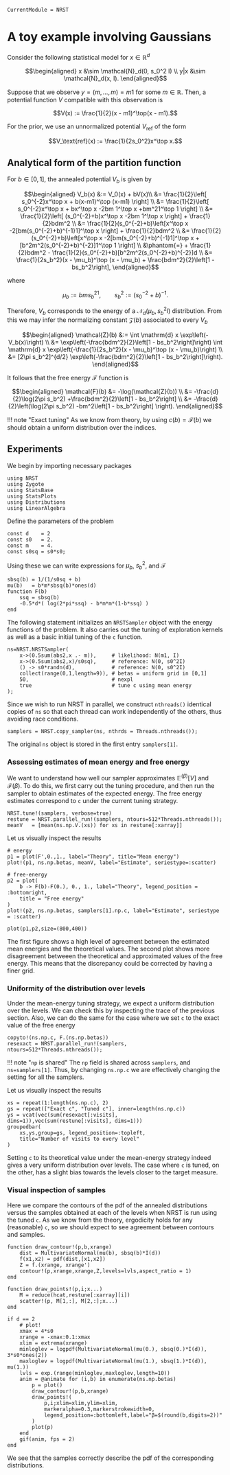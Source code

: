 ```@meta
CurrentModule = NRST
```

# A toy example involving Gaussians

Consider the following statistical model for $x\in\mathbb{R}^d$
```math
\begin{aligned}
x   &\sim \mathcal{N}_d(0, s_0^2 I) \\
y|x &\sim \mathcal{N}_d(x, I).
\end{aligned}
```
Suppose that we observe $y = (m,\dots,m) = m1$ for some $m \in \mathbb{R}$. Then, a potential function $V$ compatible with this observation is
```math
V(x) := \frac{1}{2}(x - m1)^\top(x - m1).
```
For the prior, we use an unnormalized potential $V_\text{ref}$ of the form
```math
V_\text{ref}(x) := \frac{1}{2s_0^2}x^\top x.
```

## Analytical form of the partition function

For $b\in[0,1]$, the annealed potential $V_b$ is given by
```math
\begin{aligned}
V_b(x) &:= V_0(x) + bV(x)\\
&= \frac{1}{2}\left[ s_0^{-2}x^\top x  + b(x-m1)^\top (x-m1) \right] \\
&= \frac{1}{2}\left[ s_0^{-2}x^\top x  + bx^\top x -2bm 1^\top x +bm^21^\top 1 \right] \\
&= \frac{1}{2}\left[ (s_0^{-2}+b)x^\top x  -2bm 1^\top x  \right] + \frac{1}{2}bdm^2 \\
&= \frac{1}{2}(s_0^{-2}+b)\left[x^\top x  -2[bm(s_0^{-2}+b)^{-1}1]^\top x  \right] + \frac{1}{2}bdm^2 \\
&= \frac{1}{2}(s_0^{-2}+b)\left[x^\top x  -2[bm(s_0^{-2}+b)^{-1}1]^\top x  + [b^2m^2(s_0^{-2}+b)^{-2}]1^\top 1 \right] \\
&\phantom{=} + \frac{1}{2}bdm^2 -  \frac{1}{2}(s_0^{-2}+b)[b^2m^2(s_0^{-2}+b)^{-2}]d \\
&= \frac{1}{2s_b^2}(x - \mu_b)^\top (x - \mu_b) + \frac{bdm^2}{2}\left[1 - bs_b^2\right],
\end{aligned}
```
where
```math
\mu_b := bms_b^21, \qquad s_b^2 := (s_0^{-2}+b)^{-1}.
```
Therefore, $V_b$ corresponds to the energy of a $\mathcal{N}_d(\mu_b, s_b^2I )$ distribution. From this we may infer the normalizing constant $\mathcal{Z}(b)$ associated to every $V_b$
```math
\begin{aligned}
\mathcal{Z}(b) &:= \int \mathrm{d} x \exp\left(-V_b(x)\right) \\
&= \exp\left(-\frac{bdm^2}{2}\left[1 - bs_b^2\right]\right) \int \mathrm{d} x \exp\left(-\frac{1}{2s_b^2}(x - \mu_b)^\top (x - \mu_b)\right) \\
&= [2\pi s_b^2]^{d/2} \exp\left(-\frac{bdm^2}{2}\left[1 - bs_b^2\right]\right).
\end{aligned}
```
It follows that the free energy $\mathcal{F}$ function is
```math
\begin{aligned}
\mathcal{F}(b) &= -\log(\mathcal{Z}(b)) \\
&= -\frac{d}{2}\log(2\pi s_b^2) +\frac{bdm^2}{2}\left[1 - bs_b^2\right] \\
&= -\frac{d}{2}\left(\log(2\pi s_b^2) -bm^2\left[1 - bs_b^2\right] \right).
\end{aligned}
```

!!! note "Exact tuning"
    As we know from theory, by using $c(b) = \mathcal{F}(b)$ we should obtain a uniform distribution over the indices.


## Experiments

We begin by importing necessary packages
```@example tg
using NRST
using Zygote
using StatsBase
using StatsPlots
using Distributions
using LinearAlgebra
```
Define the parameters of the problem
```@example tg; continued = true
const d    = 2
const s0   = 2.
const m    = 4.
const s0sq = s0*s0;
```
Using these we can write expressions for $\mu_b$, $s_b^2$, and $\mathcal{F}$
```@example tg; continued = true
sbsq(b) = 1/(1/s0sq + b)
mu(b)   = b*m*sbsq(b)*ones(d)
function F(b)
    ssq = sbsq(b)
    -0.5*d*( log(2*pi*ssq) - b*m*m*(1-b*ssq) )
end
```
The following statement initializes an `NRSTSampler` object with the energy functions of the problem. It also carries out the tuning of exploration kernels as well as a basic initial tuning of the `c` function.
```@example tg; continued = true
ns=NRST.NRSTSampler(
    x->(0.5sum(abs2,x .- m)),     # likelihood: N(m1, I)
    x->(0.5sum(abs2,x)/s0sq),     # reference: N(0, s0^2I)
    () -> s0*randn(d),            # reference: N(0, s0^2I)
    collect(range(0,1,length=9)), # betas = uniform grid in [0,1]
    50,                           # nexpl
    true                          # tune c using mean energy
);
```
Since we wish to run NRST in parallel, we construct `nthreads()` identical copies of `ns` so that each thread can work independently of the others, thus avoiding race conditions.
```@example tg; continued = true
samplers = NRST.copy_sampler(ns, nthrds = Threads.nthreads());
```
The original `ns` object is stored in the first entry `samplers[1]`.


### Assessing estimates of mean energy and free energy 

We want to understand how well our sampler approximates $\mathbb{E}^{(\beta)}[V]$ and $\mathcal{F}(\beta)$. To do this, we first carry out the tuning procedure, and then run the sampler to obtain estimates of the expected energy. The free energy estimates correspond to `c` under the current tuning strategy.
```@example tg; continued = true
NRST.tune!(samplers, verbose=true)
restune = NRST.parallel_run!(samplers, ntours=512*Threads.nthreads());
meanV   = [mean(ns.np.V.(xs)) for xs in restune[:xarray]]
```
Let us visually inspect the results
```@example tg; continued = false
# energy
p1 = plot(F',0.,1., label="Theory", title="Mean energy")
plot!(p1, ns.np.betas, meanV, label="Estimate", seriestype=:scatter)

# free-energy
p2 = plot(
    b -> F(b)-F(0.), 0., 1., label="Theory", legend_position = :bottomright,
    title = "Free energy"
)
plot!(p2, ns.np.betas, samplers[1].np.c, label="Estimate", seriestype = :scatter)

plot(p1,p2,size=(800,400))
```
The first figure shows a high level of agreement between the estimated mean energies and the theoretical values. The second plot shows more disagreement betweeen the theoretical and approximated values of the free energy. This means that the discrepancy could be corrected by having a finer grid.


### Uniformity of the distribution over levels

Under the mean-energy tuning strategy, we expect a uniform distribution over the levels. We can check this by inspecting the trace of the previous section. Also, we can do the same for the case where we set `c` to the exact value of the free energy
```@example tg; continued = true
copyto!(ns.np.c, F.(ns.np.betas))
resexact = NRST.parallel_run!(samplers, ntours=512*Threads.nthreads());
```

!!! note "`np` is shared"
    The `np` field is shared across `samplers`, and `ns=samplers[1]`. Thus, by changing `ns.np.c` we are effectively changing the setting for all the samplers.

Let us visually inspect the results
```@example tg; continued = false
xs = repeat(1:length(ns.np.c), 2)
gs = repeat(["Exact c", "Tuned c"], inner=length(ns.np.c))
ys = vcat(vec(sum(resexact[:visits], dims=1)),vec(sum(restune[:visits], dims=1)))
groupedbar(
    xs,ys,group=gs, legend_position=:topleft,
    title="Number of visits to every level"
)
```
Setting `c` to its theoretical value under the mean-energy strategy indeed gives a very uniform distribution over levels. The case where `c` is tuned, on the other, has a slight bias towards the levels closer to the target measure.


### Visual inspection of samples

Here we compare the contours of the pdf of the annealed distributions versus the samples obtained at each of the levels when NRST is run using the tuned `c`. As we know from the theory, ergodicity holds for any (reasonable) `c`, so we should expect to see agreement between contours and samples.

```@example tg
function draw_contour!(p,b,xrange)
    dist = MultivariateNormal(mu(b), sbsq(b)*I(d))
    f(x1,x2) = pdf(dist,[x1,x2])
    Z = f.(xrange, xrange')
    contour!(p,xrange,xrange,Z,levels=lvls,aspect_ratio = 1)
end

function draw_points!(p,i;x...)
    M = reduce(hcat,restune[:xarray][i])
    scatter!(p, M[1,:], M[2,:];x...)
end

if d == 2
    # plot!
    xmax = 4*s0
    xrange = -xmax:0.1:xmax
    xlim = extrema(xrange)
    minloglev = logpdf(MultivariateNormal(mu(0.), sbsq(0.)*I(d)), 3*s0*ones(2))
    maxloglev = logpdf(MultivariateNormal(mu(1.), sbsq(1.)*I(d)), mu(1.))
    lvls = exp.(range(minloglev,maxloglev,length=10))
    anim = @animate for (i,b) in enumerate(ns.np.betas)
        p = plot()
        draw_contour!(p,b,xrange)
        draw_points!(
            p,i;xlim=xlim,ylim=xlim,
            markeralpha=0.3,markerstrokewidth=0,
            legend_position=:bottomleft,label="β=$(round(b,digits=2))"
        )
        plot(p)
    end
    gif(anim, fps = 2)
end
```
We see that the samples correctly describe the pdf of the corresponding distributions.

